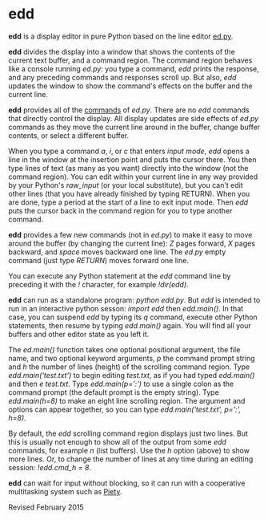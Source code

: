 
edd
===

**edd** is a display editor in pure Python based on the line editor
  [ed.py](ed.md).

**edd** divides the display into a window that shows the contents of
the current text buffer, and a command region. The command region
behaves like a console running *ed.py*: you type a command, *edd*
prints the response, and any preceding commands and responses scroll
up.  But also, *edd* updates the window to show the command's effects
on the buffer and the current line.

**edd** provides all of the [commands](ed.txt) of *ed.py*.  There are no *edd*
commands that directly control the display.  All display updates are
side effects of *ed.py* commands as they move the current line around
in the buffer, change buffer contents, or select a different buffer.

When you type a command *a*, *i*, or *c* that enters *input mode*,
*edd* opens a line in the window at the insertion point and puts the
cursor there.  You then type lines of text (as many as you want)
directly into the window (not the command region).  You can edit
within your current line in any way provided by your Python's
*raw_input* (or your local substitute), but you can't edit other lines
(that you have already finished by typing RETURN).  When you are done,
type a period at the start of a line to exit input mode.  Then *edd*
puts the cursor back in the command region for you to type another
command.

**edd** provides a few new commands (not in *ed.py*) to make it easy
to move around the buffer (by changing the current line): *Z* pages
forward, *X* pages backward, and *space* moves backward one line.  The
*ed.py* empty command (just type *RETURN*) moves forward one line.

You can execute any Python statement at the *edd* command line by
preceding it with the *!* character, for example *!dir(edd)*.

**edd** can run as a standalone program: *python edd.py*.  But *edd*
is intended to run in an interactive python sesson: *import edd* then
*edd.main()*.  In that case, you can suspend *edd* by typing its *q*
command, execute other Python statements, then resume by typing
*edd.main()* again.  You will find all your buffers and other editor
state as you left it.


The *ed.main()* function takes one optional positional argument, the
file name, and two optional keyword arguments, *p* the command prompt
string and *h* the number of lines (height) of the scrolling command
region.  Type *edd.main('test.txt')* to begin editing *test.txt*, as if
you had typed *edd.main()* and then *e test.txt*.  Type
*edd.main(p=':')* to use a single colon as the command prompt (the
default prompt is the empty string).  Type *edd.main(h=8)* to make an eight line
scrolling region.  The argument and options can
appear together, so you can type *edd.main('test.txt', p=':', h=8)*.

By default, the *edd* scrolling command region displays just two
lines.  But this is usually not enough to show all of the output from
some *edd* commands, for example *n* (list buffers).  Use the *h*
option (above) to show more lines.  Or, to change the number of lines
at any time during an editing session: *!edd.cmd_h = 8*.

**edd** can wait for input without blocking, so it can run with a
cooperative multitasking system such as [Piety](../piety/README.md).

Revised February 2015
